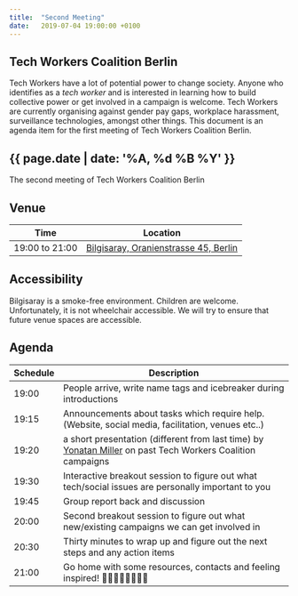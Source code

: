 ```yaml
---
title:  "Second Meeting"
date:   2019-07-04 19:00:00 +0100
---
```


## Tech Workers Coalition Berlin
Tech Workers have a lot of potential power to change society. Anyone who identifies as a _tech worker_ and is interested in learning how to build collective power or get involved in a campaign is welcome. Tech Workers are currently organising against gender pay gaps, workplace harassment, surveillance technologies, amongst other things. This document is an agenda item for the first meeting of Tech Workers Coalition Berlin.

## {{ page.date | date: '%A, %d %B %Y' }}
The second meeting of Tech Workers Coalition Berlin

## Venue

Time | Location
---|---
19:00 to 21:00 |  [Bilgisaray, Oranienstrasse 45, Berlin](https://www.google.com/maps/place/Bilgisaray/@52.499971,13.4204474,17z/data=!3m1!4b1!4m5!3m4!1s0x47a84e34f7d3f0db:0x4a368a3631962abc!8m2!3d52.499971!4d13.4226362)

## Accessibility

Bilgisaray is a smoke-free environment. Children are welcome. Unfortunately, it is not wheelchair accessible. We will try to ensure that future venue spaces are accessible.

## Agenda
Schedule | Description
--- | ---  
19:00 | People arrive, write name tags and icebreaker during introductions
19:15 | Announcements about tasks which require help. (Website, social media, facilitation, venues etc..)
19:20 | a short presentation (different from last time) by [Yonatan Miller](https://twitter.com/@shushugah) on past Tech Workers Coalition campaigns
19:30 | Interactive breakout session to figure out what tech/social issues are personally important to you
19:45 | Group report back and discussion
20:00 | Second breakout session to figure out what new/existing campaigns we can get involved in
20:30 | Thirty minutes to wrap up and figure out the next steps and any action items
21:00 | Go home with some resources, contacts and feeling inspired! 💪🏼💪🏽💪🏾💪🏿
